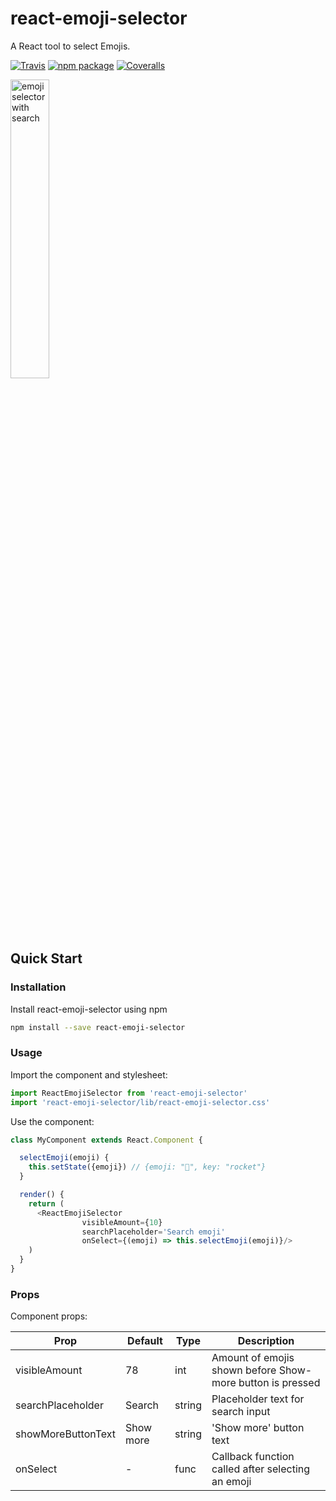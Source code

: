 # react-emoji-selector

A React tool to select Emojis.

[![Travis][build-badge]][build]
[![npm package][npm-badge]][npm]
[![Coveralls][coveralls-badge]][coveralls]

<img width="35%" alt="emoji selector with search"
  src="https://cl.ly/3B0O2E3w2u1X/react-emoji-selector.gif"/>

## Quick Start

### Installation
Install react-emoji-selector using npm
```bash
npm install --save react-emoji-selector
```

### Usage
Import the component and stylesheet:
```javascript static
import ReactEmojiSelector from 'react-emoji-selector'
import 'react-emoji-selector/lib/react-emoji-selector.css'
```

Use the component:
```javascript static
class MyComponent extends React.Component {

  selectEmoji(emoji) {
    this.setState({emoji}) // {emoji: "🚀", key: "rocket"}
  }

  render() {
    return (
      <ReactEmojiSelector
                visibleAmount={10}
                searchPlaceholder='Search emoji'
                onSelect={(emoji) => this.selectEmoji(emoji)}/>
    )
  }
}
```

### Props
Component props:

| Prop  | Default  | Type  | Description  |
|---|---|---|---|
| visibleAmount  | 78  | int  | Amount of emojis shown before Show-more button is pressed   |
| searchPlaceholder  | Search  | string  | Placeholder text for search input   |
| showMoreButtonText  | Show more  | string  | 'Show more' button text   |
| onSelect  | -  | func  | Callback function called after selecting an emoji   |

[build-badge]: https://img.shields.io/travis/tomrozendaal/react-emoji-selector/master.png?style=flat-square
[build]: https://travis-ci.org/tomrozendaal/react-emoji-selector

[npm-badge]: https://img.shields.io/npm/v/npm-package.png?style=flat-square
[npm]: https://www.npmjs.org/package/npm-package

[coveralls-badge]: https://img.shields.io/coveralls/tomrozendaal/react-emoji-selector/master.png?style=flat-square
[coveralls]: https://coveralls.io/github/tomrozendaal/react-emoji-selector
